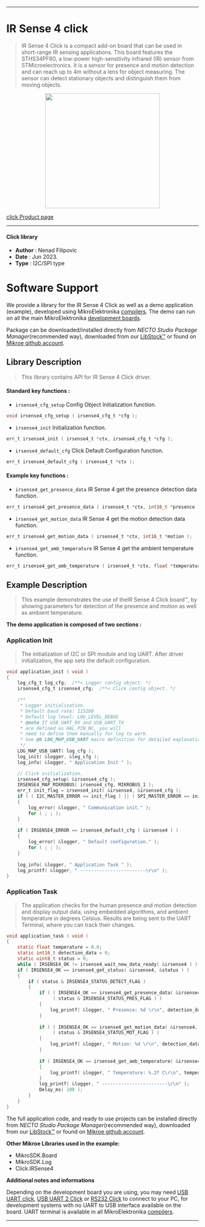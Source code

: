 
---
# IR Sense 4 click

> IR Sense 4 Click is a compact add-on board that can be used in short-range IR sensing applications. This board features the STHS34PF80, a low-power high-sensitivity infrared (IR) sensor from STMicroelectronics. It is a sensor for presence and motion detection and can reach up to 4m without a lens for object measuring. The sensor can detect stationary objects and distinguish them from moving objects.

<p align="center">
  <img src="https://download.mikroe.com/images/click_for_ide/irsense4_click.png" height=300px>
</p>

[click Product page](https://www.mikroe.com/ir-sense-4-click)

---


#### Click library

- **Author**        : Nenad Filipovic
- **Date**          : Jun 2023.
- **Type**          : I2C/SPI type


# Software Support

We provide a library for the IR Sense 4 Click
as well as a demo application (example), developed using MikroElektronika
[compilers](https://www.mikroe.com/necto-studio).
The demo can run on all the main MikroElektronika [development boards](https://www.mikroe.com/development-boards).

Package can be downloaded/installed directly from *NECTO Studio Package Manager*(recommended way), downloaded from our [LibStock&trade;](https://libstock.mikroe.com) or found on [Mikroe github account](https://github.com/MikroElektronika/mikrosdk_click_v2/tree/master/clicks).

## Library Description

> This library contains API for IR Sense 4 Click driver.

#### Standard key functions :

- `irsense4_cfg_setup` Config Object Initialization function.
```c
void irsense4_cfg_setup ( irsense4_cfg_t *cfg );
```

- `irsense4_init` Initialization function.
```c
err_t irsense4_init ( irsense4_t *ctx, irsense4_cfg_t *cfg );
```

- `irsense4_default_cfg` Click Default Configuration function.
```c
err_t irsense4_default_cfg ( irsense4_t *ctx );
```

#### Example key functions :

- `irsense4_get_presence_data` IR Sense 4 get the presence detection data function.
```c
err_t irsense4_get_presence_data ( irsense4_t *ctx, int16_t *presence );
```

- `irsense4_get_motion_data` IR Sense 4 get the motion detection data function.
```c
err_t irsense4_get_motion_data ( irsense4_t *ctx, int16_t *motion );
```

- `irsense4_get_amb_temperature` IR Sense 4 get the ambient temperature function.
```c
err_t irsense4_get_amb_temperature ( irsense4_t *ctx, float *temperature );
```

## Example Description

> This example demonstrates the use of theIR Sense 4 Click board™, 
> by showing parameters for detection of the presence and motion as well as ambient temperature.

**The demo application is composed of two sections :**

### Application Init

> The initialization of I2C or SPI module and log UART.
> After driver initialization, the app sets the default configuration.

```c
void application_init ( void )
{
    log_cfg_t log_cfg;  /**< Logger config object. */
    irsense4_cfg_t irsense4_cfg;  /**< Click config object. */

    /** 
     * Logger initialization.
     * Default baud rate: 115200
     * Default log level: LOG_LEVEL_DEBUG
     * @note If USB_UART_RX and USB_UART_TX 
     * are defined as HAL_PIN_NC, you will 
     * need to define them manually for log to work. 
     * See @b LOG_MAP_USB_UART macro definition for detailed explanation.
     */
    LOG_MAP_USB_UART( log_cfg );
    log_init( &logger, &log_cfg );
    log_info( &logger, " Application Init " );

    // Click initialization.
    irsense4_cfg_setup( &irsense4_cfg );
    IRSENSE4_MAP_MIKROBUS( irsense4_cfg, MIKROBUS_1 );
    err_t init_flag = irsense4_init( &irsense4, &irsense4_cfg );
    if ( ( I2C_MASTER_ERROR == init_flag ) || ( SPI_MASTER_ERROR == init_flag ) )
    {
        log_error( &logger, " Communication init." );
        for ( ; ; );
    }
    
    if ( IRSENSE4_ERROR == irsense4_default_cfg ( &irsense4 ) )
    {
        log_error( &logger, " Default configuration." );
        for ( ; ; );
    }
    
    log_info( &logger, " Application Task " );
    log_printf( &logger, " ------------------------\r\n" );
}
```

### Application Task

> The application checks for the human presence and motion detection 
> and display output data, using embedded algorithms, and ambient temperature in degrees Celsius.
> Results are being sent to the UART Terminal, where you can track their changes.

```c
void application_task ( void )
{ 
    static float temperature = 0.0;
    static int16_t detection_data = 0;
    static uint8_t status = 0;
    while ( IRSENSE4_OK != irsense4_wait_new_data_ready( &irsense4 ) );
    if ( IRSENSE4_OK == irsense4_get_status( &irsense4, &status ) )
    {
        if ( status & IRSENSE4_STATUS_DETECT_FLAG )
        {
            if ( ( IRSENSE4_OK == irsense4_get_presence_data( &irsense4, &detection_data ) ) && 
                 ( status & IRSENSE4_STATUS_PRES_FLAG ) )
            {
                log_printf( &logger, " Presence: %d \r\n", detection_data );
            }
    
            if ( ( IRSENSE4_OK == irsense4_get_motion_data( &irsense4, &detection_data ) ) && 
                 ( status & IRSENSE4_STATUS_MOT_FLAG ) )
            {
                log_printf( &logger, " Motion: %d \r\n", detection_data );
            }
            
            if ( IRSENSE4_OK == irsense4_get_amb_temperature( &irsense4, &temperature ) )
            {
                log_printf( &logger, " Temperature: %.2f C\r\n", temperature );
            }
            log_printf( &logger, " ------------------------\r\n" );
            Delay_ms( 100 );
        }
    }
}
```

The full application code, and ready to use projects can be installed directly from *NECTO Studio Package Manager*(recommended way), downloaded from our [LibStock&trade;](https://libstock.mikroe.com) or found on [Mikroe github account](https://github.com/MikroElektronika/mikrosdk_click_v2/tree/master/clicks).

**Other Mikroe Libraries used in the example:**

- MikroSDK.Board
- MikroSDK.Log
- Click.IRSense4

**Additional notes and informations**

Depending on the development board you are using, you may need
[USB UART click](https://www.mikroe.com/usb-uart-click),
[USB UART 2 Click](https://www.mikroe.com/usb-uart-2-click) or
[RS232 Click](https://www.mikroe.com/rs232-click) to connect to your PC, for
development systems with no UART to USB interface available on the board. UART
terminal is available in all MikroElektronika
[compilers](https://shop.mikroe.com/compilers).

---

